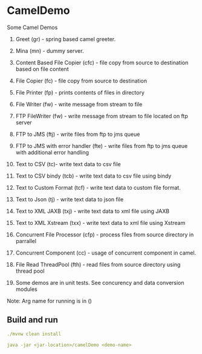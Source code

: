 # CamelDemo
Some Camel Demos

1. Greet (gr) - spring based camel greeter.

2. Mina (mn) - dummy server.

3. Content Based File Copier (cfc) - file copy from source to destination based on file content

4. File Copier (fc) - file copy from source to destination

5. File Printer (fp) - prints contents of files in directory

6. File Writer (fw) - write message from stream to file

7. FTP FileWriter (fw) - write message from stream to file located on ftp server

8. FTP to JMS (ftj) - write files from ftp to jms queue

9. FTP to JMS with error handler (fte) - write files from ftp to jms queue with additional error handling

10. Text to CSV (tc)- write text data to csv file

11. Text to CSV bindy (tcb) - write text data to csv file using bindy

12. Text to Custom Format (tcf) - write text data to custom file format.

13. Text to Json (tj) - write text data to json file

14. Text to XML JAXB (txj) - write text data to xml file using JAXB

15. Text to XML Xstream (txx) - write text data to xml file using Xstream

16. Concurrent File Processor (cfp) - process files from source directory in parrallel

17. Concurrent Component (cc) - usage of concurrent component in camel.

18. File Read ThreadPool (fth) - read files from source directory using thread pool 

19. Some demos are in unit tests. See concurency and data conversion modules

Note: Arg name for running is in ()


## Build and run
```yaml
./mvnw clean install 

java -jar <jar-location>/camelDemo <demo-name>
```
